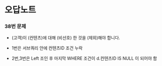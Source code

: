 # 오답노트

### 38번 문제

- (고객)이 (컨텐츠)에 대해 (비선호) 한 것을 (제외)해야 합니다.

- 1번은 서브쿼리 안에 컨텐츠ID 조건 누락

- 2번,3번은 Left 조인 후 마지막 WHERE 조건이 d.컨텐츠ID IS NULL 이 되어야 함
